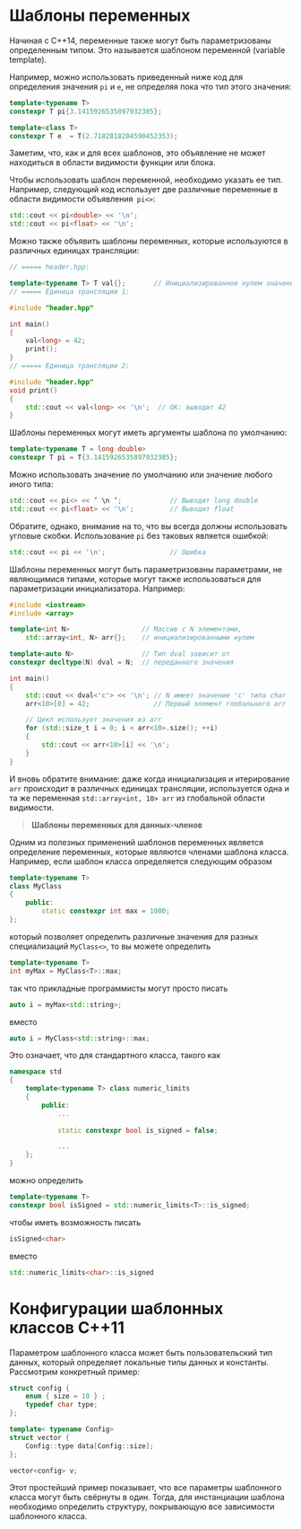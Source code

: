 
# Шаблоны переменных

Начиная с C++14, переменные также могут быть параметризованы определенным типом. Это называется шаблоном переменной (variable template).

Например, можно использовать приведенный ниже код для определения значения `pi` и `e`, не определяя пока что тип этого значения:
```c++
template<typename Т>
constexpr Т pi{3.1415926535897932385};

template<class T>
constexpr T e  = T(2.7182818284590452353);
```

Заметим, что, как и для всех шаблонов, это объявление не может находиться в области видимости функции или блока.

Чтобы использовать шаблон переменной, необходимо указать ее тип. Например, следующий код использует две различные переменные в области видимости объявления` pi<>`:
```c++
std::cout << pi<double> << '\n';
std::cout << pi<float> << '\n';
```

Можно также объявить шаблоны переменных, которые используются в различных единицах трансляции:
```c++
// ===== header.hpp:

template<typename Т> Т val{};       // Инициализированное нулем значение
// ===== Единица трансляции 1:

#include "header.hpp"

int main()
{
	val<long> = 42;
	print();
}
// ===== Единица трансляции 2:

#include "header.hpp"
void print()
{
	std::cout << val<long> << '\n';  // OK: выводит 42
}
```

Шаблоны переменных могут иметь аргументы шаблона по умолчанию:
```c++
template<typename Т = long double>
constexpr Т pi = Т{3.1415926535897932385};
```

Можно использовать значение по умолчанию или значение любого иного типа:
```c++
std::cout << pi<> << ’ \n ’;            // Выводит long double
std::cout << pi<float> << '\n';         // Выводит float
```

Обратите, однако, внимание на то, что вы всегда должны использовать угловые скобки. Использование `pi` без таковых является ошибкой:
```c++
std::cout << pi << '\n';                // Ошибка
```

Шаблоны переменных могут быть параметризованы параметрами, не являющимися типами, которые могут также использоваться для параметризации инициализатора. Например:
```c++
#include <iostream>
#include <array>

template<int N>                  // Массив c N элементами,
	std::array<int, N> arr{};    // инициализированными нулем

template<auto N>                 // Тип dval зависит от
constexpr decltype(N) dval = N;  // переданного значения

int main()
{
	std::cout << dval<'c'> << '\n'; // N имеет значение 'с' типа char
	arr<10>[0] = 42;                // Первый элемент глобального arr

	// Цикл использует значения из arr
	for (std::size_t i = 0; i < arr<10>.size(); ++i)
	{
		std::cout << arr<10>[i] << '\n';
	}
}
```

И вновь обратите внимание: даже когда инициализация и итерирование `arr` происходит в различных единицах трансляции, используется одна и та же переменная `std::array<int, 10> arr` из глобальной области видимости.

> **Шаблоны переменных для данных-членов**

Одним из полезных применений шаблонов переменных является определение переменных, которые являются членами шаблона класса. Например, если шаблон класса определяется следующим образом
```c++
template<typename Т>
class MyClass
{
	public:
		static constexpr int max = 1000;
};
```

который позволяет определить различные значения для разных специализаций `MyClass<>`, то вы можете определить
```c++
template<typename Т>
int myMax = MyClass<T>::mах;
```

так что прикладные программисты могут просто писать
```c++
auto i = myMax<std::string>;
```

вместо
```c++
auto i = MyClass<std::string>::max;
```

Это означает, что для стандартного класса, такого как
```c++
namespace std
{
	template<typename Т> class numeric_limits
	{
		public:
			...
			
			static constexpr bool is_signed = false;

			...
	};
}
```

можно определить
```c++
template<typename T>
constexpr bool isSigned = std::numeric_limits<T>::is_signed;
```

чтобы иметь возможность писать
```c++
isSigned<char>
```

вместо
```c++
std::numeric_limits<char>::is_signed
```













# Конфигурации шаблонных классов C++11 #

Параметром шаблонного класса может быть пользовательский тип данных, который определяет локальные типы данных и константы. Рассмотрим конкретный пример:
```c++
struct config {
    enum { size = 10 } ;
    typedef char type;
};

template< typename Сonfig>
struct vector {
    Сonfig::type data[Сonfig::size];
};

vector<config> v;
```

Этот простейший пример показывает, что все параметры шаблонного класса могут быть свёрнуты в один. Тогда, для инстанциации шаблона необходимо определить структуру, покрывающую все зависимости шаблонного класса.




